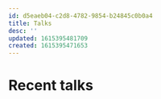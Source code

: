 ```yaml
---
id: d5eaeb04-c2d8-4782-9854-b24845c0b0a4
title: Talks
desc: ''
updated: 1615395481709
created: 1615395471653
---
```


# Recent talks
